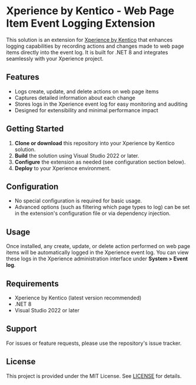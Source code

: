 ﻿# Xperience by Kentico - Web Page Item Event Logging Extension

This solution is an extension for [Xperience by Kentico](https://xperience.io/) that enhances logging capabilities by recording actions and changes made to web page items directly into the event log. It is built for .NET 8 and integrates seamlessly with your Xperience project.

## Features

- Logs create, update, and delete actions on web page items
- Captures detailed information about each change
- Stores logs in the Xperience event log for easy monitoring and auditing
- Designed for extensibility and minimal performance impact

## Getting Started

1. **Clone or download** this repository into your Xperience by Kentico solution.
2. **Build** the solution using Visual Studio 2022 or later.
3. **Configure** the extension as needed (see configuration section below).
4. **Deploy** to your Xperience environment.

## Configuration

- No special configuration is required for basic usage.
- Advanced options (such as filtering which page types to log) can be set in the extension's configuration file or via dependency injection.

## Usage

Once installed, any create, update, or delete action performed on web page items will be automatically logged in the Xperience event log. You can view these logs in the Xperience administration interface under **System > Event log**.

## Requirements

- Xperience by Kentico (latest version recommended)
- .NET 8
- Visual Studio 2022 or later

## Support

For issues or feature requests, please use the repository's issue tracker.

## License

This project is provided under the MIT License. See [LICENSE](LICENSE) for details.
